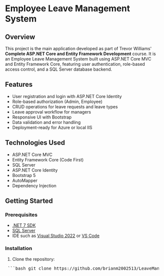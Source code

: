 # Employee Leave Management System

## Overview
This project is the main application developed as part of Trevor Williams' **Complete ASP.NET Core and Entity Framework Development** course. It is an Employee Leave Management System built using ASP.NET Core MVC and Entity Framework Core, featuring user authentication, role-based access control, and a SQL Server database backend.

## Features
- User registration and login with ASP.NET Core Identity
- Role-based authorization (Admin, Employee)
- CRUD operations for leave requests and leave types
- Leave approval workflow for managers
- Responsive UI with Bootstrap
- Data validation and error handling
- Deployment-ready for Azure or local IIS

## Technologies Used
- ASP.NET Core MVC
- Entity Framework Core (Code First)
- SQL Server
- ASP.NET Core Identity
- Bootstrap 5
- AutoMapper
- Dependency Injection

## Getting Started

### Prerequisites
- [.NET 7 SDK](https://dotnet.microsoft.com/en-us/download)
- [SQL Server](https://www.microsoft.com/en-us/sql-server)
- IDE such as [Visual Studio 2022](https://visualstudio.microsoft.com/) or [VS Code](https://code.visualstudio.com/)

### Installation

1. Clone the repository:
<pre> ```bash git clone https://github.com/brianm2002513/LeaveManagementSystem.git cd LeaveManagementSystem ``` </pre>
